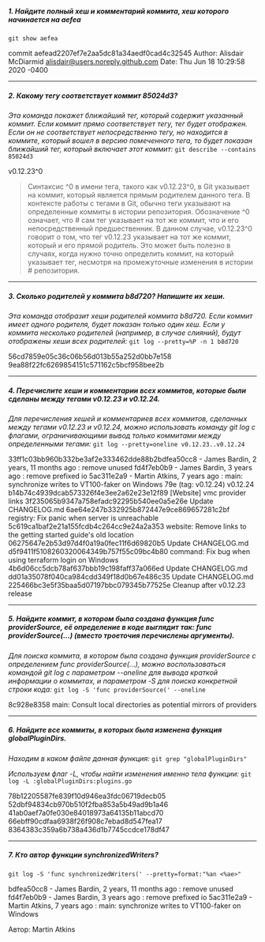 ##### 1. Найдите полный хеш и комментарий коммита, хеш которого начинается на aefea
```git show aefea```

commit aefead2207ef7e2aa5dc81a34aedf0cad4c32545
Author: Alisdair McDiarmid <alisdair@users.noreply.github.com>
Date:   Thu Jun 18 10:29:58 2020 -0400

--------------------------
##### 2. Какому тегу соответствует коммит 85024d3?

*Эта команда покажет ближайший тег, который содержит указанный коммит. Если коммит прямо соответствует тегу, тег будет отображен. Если он не соответствует непосредственно тегу, но находится в коммите, который вошел в версию помеченного тега, то будет показан ближайший тег, который включает этот коммит:*
```git describe --contains 85024d3```

v0.12.23^0

> Синтаксис ^0 в имени тега, такого как v0.12.23^0, в Git указывает на коммит, который является прямым родителем данного тега.
В контексте работы с тегами в Git, обычно теги указывают на определенные коммиты в истории репозитория. Обозначение ^0 означает, что # сам тег указывает на тот же коммит, что и его непосредственный предшественник.
В данном случае, v0.12.23^0 говорит о том, что тег v0.12.23 указывает на тот же коммит, который и его прямой родитель. Это может быть полезно в случаях, когда нужно точно определить коммит, на который указывает тег, несмотря на промежуточные изменения в истории # репозитория.

--------------------------
##### 3. Сколько родителей у коммита b8d720? Напишите их хеши.

*Эта команда отобразит хеши родителей коммита b8d720. Если коммит имеет одного родителя, будет показан только один хеш. Если у коммита несколько родителей (например, в случае слияний), будут отображены хеши всех родителей:*
```git log --pretty=%P -n 1 b8d720```

56cd7859e05c36c06b56d013b55a252d0bb7e158
9ea88f22fc6269854151c571162c5bcf958bee2b

--------------------------
##### 4. Перечислите хеши и комментарии всех коммитов, которые были сделаны между тегами v0.12.23 и v0.12.24.

*Для перечисления хешей и комментариев всех коммитов, сделанных между тегами v0.12.23 и v0.12.24, можно использовать команду git log с флагами, ограничивающими вывод только коммитами между определенными тегами:*
```git log --pretty=oneline v0.12.23..v0.12.24```

33ff1c03bb960b332be3af2e333462dde88b2bdfea50cc8 - James Bardin, 2 years, 11 months ago : remove unused
fd4f7eb0b9 - James Bardin, 3 years ago : remove prefixed io
5ac311e2a9 - Martin Atkins, 7 years ago : main: synchronize writes to VT100-faker on Windows
79e (tag: v0.12.24) v0.12.24
b14b74c4939dcab573326f4e3ee2a62e23e12f89 [Website] vmc provider links
3f235065b9347a758efadc92295b540ee0a5e26e Update CHANGELOG.md
6ae64e247b332925b872447e9ce869657281c2bf registry: Fix panic when server is unreachable
5c619ca1baf2e21a155fcdb4c264cc9e24a2a353 website: Remove links to the getting started guide's old location
06275647e2b53d97d4f0a19a0fec11f6d69820b5 Update CHANGELOG.md
d5f9411f5108260320064349b757f55c09bc4b80 command: Fix bug when using terraform login on Windows
4b6d06cc5dcb78af637bbb19c198faff37a066ed Update CHANGELOG.md
dd01a35078f040ca984cdd349f18d0b67e486c35 Update CHANGELOG.md
225466bc3e5f35baa5d07197bbc079345b77525e Cleanup after v0.12.23 release

--------------------------
##### 5. Найдите коммит, в котором была создана функция func providerSource, её определение в коде выглядит так: func providerSource(...) (вместо троеточия перечислены аргументы).

*Для поиска коммита, в котором была создана функция providerSource с определением func providerSource(...), можно воспользоваться командой git log с параметром --oneline для вывода краткой информации о коммитах, и параметром -S для поиска конкретной строки кода:*
```git log -S 'func providerSource(' --oneline```

8c928e8358 main: Consult local directories as potential mirrors of providers

--------------------------
##### 6. Найдите все коммиты, в которых была изменена функция globalPluginDirs.

*Находим в каком файле данная функция:*
```git grep "globalPluginDirs"```

*Используем флаг -L, чтобы найти изменения именно тела функции:*
```git log -L :globalPluginDirs:plugins.go```

78b12205587fe839f10d946ea3fdc06719decb05
52dbf94834cb970b510f2fba853a5b49ad9b1a46
41ab0aef7a0fe030e84018973a64135b11abcd70
66ebff90cdfaa6938f26f908c7ebad8d547fea17
8364383c359a6b738a436d1b7745ccdce178df47

--------------------------
##### 7. Кто автор функции synchronizedWriters?

```git log -S 'func synchronizedWriters(' --pretty=format:"%an <%ae>"```

bdfea50cc8 - James Bardin, 2 years, 11 months ago : remove unused
fd4f7eb0b9 - James Bardin, 3 years ago : remove prefixed io
5ac311e2a9 - Martin Atkins, 7 years ago : main: synchronize writes to VT100-faker on Windows

Автор: Martin Atkins
